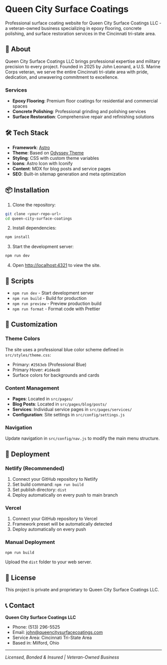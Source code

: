 # Queen City Surface Coatings

Professional surface coating website for Queen City Surface Coatings LLC - a veteran-owned business specializing in epoxy flooring, concrete polishing, and surface restoration services in the Cincinnati tri-state area.

## 🚀 About

Queen City Surface Coatings LLC brings professional expertise and military precision to every project. Founded in 2025 by John Leonard, a U.S. Marine Corps veteran, we serve the entire Cincinnati tri-state area with pride, dedication, and unwavering commitment to excellence.

### Services
- **Epoxy Flooring**: Premium floor coatings for residential and commercial spaces
- **Concrete Polishing**: Professional grinding and polishing services
- **Surface Restoration**: Comprehensive repair and refinishing solutions

## 🛠️ Tech Stack

- **Framework**: [Astro](https://astro.build/)
- **Theme**: Based on [Odyssey Theme](https://github.com/treefarmstudio/odyssey-theme)
- **Styling**: CSS with custom theme variables
- **Icons**: Astro Icon with Iconify
- **Content**: MDX for blog posts and service pages
- **SEO**: Built-in sitemap generation and meta optimization

## 📦 Installation

1. Clone the repository:
```bash
git clone <your-repo-url>
cd queen-city-surface-coatings
```

2. Install dependencies:
```bash
npm install
```

3. Start the development server:
```bash
npm run dev
```

4. Open [http://localhost:4321](http://localhost:4321) to view the site.

## 📝 Scripts

- `npm run dev` - Start development server
- `npm run build` - Build for production
- `npm run preview` - Preview production build
- `npm run format` - Format code with Prettier

## 🎨 Customization

### Theme Colors
The site uses a professional blue color scheme defined in `src/styles/theme.css`:
- Primary: `#2563eb` (Professional Blue)
- Primary Hover: `#1d4ed8`
- Surface colors for backgrounds and cards

### Content Management
- **Pages**: Located in `src/pages/`
- **Blog Posts**: Located in `src/pages/blog/posts/`
- **Services**: Individual service pages in `src/pages/services/`
- **Configuration**: Site settings in `src/config/settings.js`

### Navigation
Update navigation in `src/config/nav.js` to modify the main menu structure.

## 🚀 Deployment

### Netlify (Recommended)
1. Connect your GitHub repository to Netlify
2. Set build command: `npm run build`
3. Set publish directory: `dist`
4. Deploy automatically on every push to main branch

### Vercel
1. Connect your GitHub repository to Vercel
2. Framework preset will be automatically detected
3. Deploy automatically on every push

### Manual Deployment
```bash
npm run build
```
Upload the `dist` folder to your web server.

## 📄 License

This project is private and proprietary to Queen City Surface Coatings LLC.

## 📞 Contact

**Queen City Surface Coatings LLC**
- Phone: (513) 296-5525
- Email: john@queencitysurfacecoatings.com
- Service Area: Cincinnati Tri-State Area
- Based in: Milford, Ohio

---

*Licensed, Bonded & Insured | Veteran-Owned Business*